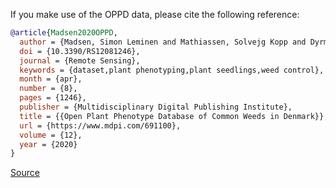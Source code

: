 If you make use of the OPPD data, please cite the following reference:

```bibtex
@article{Madsen2020OPPD,
  author = {Madsen, Simon Leminen and Mathiassen, Solvejg Kopp and Dyrmann, Mads and Laursen, Morten Stigaard and Paz, Laura-Carlota and J{\o}rgensen, Rasmus Nyholm},
  doi = {10.3390/RS12081246},
  journal = {Remote Sensing},
  keywords = {dataset,plant phenotyping,plant seedlings,weed control},
  month = {apr},
  number = {8},
  pages = {1246},
  publisher = {Multidisciplinary Digital Publishing Institute},
  title = {{Open Plant Phenotype Database of Common Weeds in Denmark}},
  url = {https://www.mdpi.com/691100},
  volume = {12},
  year = {2020}
}
```

[Source](https://vision.eng.au.dk/open-plant-phenotyping-database)
